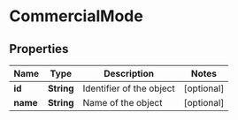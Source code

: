 
# CommercialMode

## Properties
Name | Type | Description | Notes
------------ | ------------- | ------------- | -------------
**id** | **String** | Identifier of the object |  [optional]
**name** | **String** | Name of the object |  [optional]




